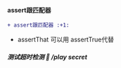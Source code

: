#### assert跟匹配器
```diff
+ assert跟匹配器 :+1:
```
- assertThat 可以用 assertTrue代替

##### 测试超时检测 :dvd: /play secret